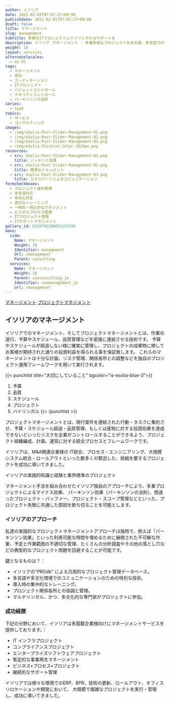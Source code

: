 ```yaml
---
author: イソリア
date: 2021-02-01T07:07:27+09:00
publishdate: 2021-02-01T07:07:27+09:00
draft: false
title: マネージメント
slug: management
subtitle: 多様なITプロジェクトにバイリンガルなサポートを
description: イソリア マネージメント - 多種多様なプロジェクトを多方面、多言語でのサポートを実現
weight: 10
layout: services
alternatelocales:
  - en-US
tags:
  - マネージメント
  - 成功
  - コーディネーション
  - ITプロジェクト
  - バジェットコントロール
  - クオリティコントロール
  - パーキンソンの法則
series:
  - top0
topics:
  - サービス
  - コンサルティング
images:
  - /img/eSolia-Post-Slider-Management-01.png
  - /img/eSolia-Post-Slider-Management-02.png
  - /img/eSolia-Post-Slider-Management-03.png
  - /img/eSolia-Chicklet-Color-1024px.png
resources:
  - src: eSolia-Post-Slider-Management-01.png
    title: ハッキリと指導
  - src: eSolia-Post-Slider-Management-02.png
    title: 簡潔なドキュメント
  - src: eSolia-Post-Slider-Management-03.png
    title: エキスパートによるコミュニケーション
formcheckboxes:
  - プロジェクト進捗管理
  - 多言語対応
  - 多文化共生
  - 適切なトレーニング
  - 一時的・恒久的なマネジメント
  - ビジネスプロセス管理
  - ITプロジェクト管理
  - ITサポートマネジメント
gallery_id: 6159792188653157249
menu:
  side:
    Name: マネージメント
    Weight: 10
    Identifier: management
    Url: /management
    Parent: consulting
  services:
    Name: マネージメント
    Weight: 10
    Parent: conconsulting_ja
    Identifier: conmanagement_ja
    url: /management
---
```


<div class="buttons has-addons is-hidden-tablet">
  <a class="button" href="/consulting"><span class="icon"><i class="fas fa-anchor"></i></span></a>
  <a class="button is-active" href="/management">マネージメント</a>
  <a class="button" href="/project-management">プロジェクトマネジメント</a>
</div>

## イソリアのマネージメント

イソリアでのマネージメント、そしてプロジェクトマネージメントとは、作業の遂行、予算やスケジュール、品質管理などを密接に連結させる技術です。
予算やスケジュールが超過しない様に確実に管理し、プロジェクトの成果物に関してお客様が期待された通りの投資利益を得られる事を保証致します。
これらのマネージメントは十分な計画、リスク管理、関係各所との調整などを独自のプロジェクト運用フレームワークを用いて実行されます。

{{< punchlist title="大切にしていること" bgcolor="is-esolia-blue-3">}}
1. 予算
1. 品質
1. スケジュール
1. プロジェクト
1. バイリンガル
{{< /punchlist >}}

プロジェクトマネージメントとは、現行案件を連結された行動・タスクに集約させ、予算・スケジュール超過・品質管理、もしくは産物に対する投資効果を達成 できないといったリスクを企業がコントロールすることができるよう、プロジェクト組織編成、計画、運営に対する統合プロセスとフレームワークです。

イソリアは、M&A関連企業様の IT統合、プロセス・エンジニアリング、大規模システム統合・ロールアウトといった数多くの緊迫した、挑戦を要するプロジェクトを成功に導いてきました。

イソリアの実践的知識と経験と業界標準のプロジェクト

マネージメント手法を組み合わせたイソリア独自のアプローチにより、多重プロジェクトによるマイナス効果、 パーキンソン効果（パーキンソンの法則）、間違ったプロジェクト・バッファー、プロジェクト・スコープ管理などといった、プロジェクト失敗に共通した原因を断ち切ることを可能とします。

### イソリアのアプローチ

私達の実践的なプロジェクトマネージメントアプローチは独特で、例えば「パーキンソン効果」といった利用可能な時間を埋めるために展開された不可解な作業、予定と作業範囲の不適切な管理、たくさんの分析調査やその他の落とし穴などの典型的なプロジェクト問題を回避することが可能です。

鍵となるものは？：

* イソリアの"PROdb" による汎用的なプロジェクト管理データベース。
* 多言語や多文化環境でのコミュニケーションのための特別な技術。
* 導入時の集中的なトレーニング。
* プロジェクト関係各所との協調と管理。
* マルチリンガル、かつ、多文化的な専門家がプロジェクトに参加。

### 成功経歴　
下記の分野において、イソリアは多国籍企業様向けにマネージメントサービスを提供しております。：

* IT インフラプロジェクト
* コンプライアンスプロジェクト
* エンタープライズソフトウェアプロジェクト
* 暫定的な事業再生マネージメント
* ビジネス•プロセス•プロジェクト
* 継続的なサポート管理

イソリアでは様々な環境でのERP、BPR、技術の更新、ロールアウト、オフィスリロケーションや開発において、
大規模で複雑なプロジェクトを実行・管理し、成功に導いてきました。
